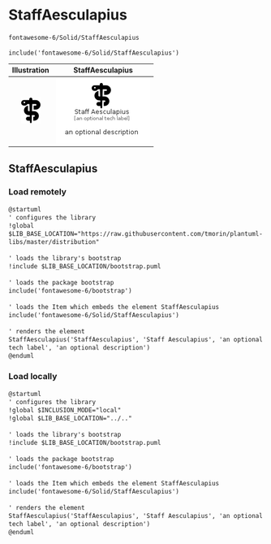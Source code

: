 # StaffAesculapius


```text
fontawesome-6/Solid/StaffAesculapius
```

```text
include('fontawesome-6/Solid/StaffAesculapius')
```



| Illustration | StaffAesculapius |
| :---: | :---: |
| ![illustration for Illustration](../../fontawesome-6/Solid/StaffAesculapius.png) | ![illustration for StaffAesculapius](../../fontawesome-6/Solid/StaffAesculapius.Local.png) |




## StaffAesculapius

### Load remotely
```plantuml
@startuml
' configures the library
!global $LIB_BASE_LOCATION="https://raw.githubusercontent.com/tmorin/plantuml-libs/master/distribution"

' loads the library's bootstrap
!include $LIB_BASE_LOCATION/bootstrap.puml

' loads the package bootstrap
include('fontawesome-6/bootstrap')

' loads the Item which embeds the element StaffAesculapius
include('fontawesome-6/Solid/StaffAesculapius')

' renders the element
StaffAesculapius('StaffAesculapius', 'Staff Aesculapius', 'an optional tech label', 'an optional description')
@enduml
```

### Load locally
```plantuml
@startuml
' configures the library
!global $INCLUSION_MODE="local"
!global $LIB_BASE_LOCATION="../.."

' loads the library's bootstrap
!include $LIB_BASE_LOCATION/bootstrap.puml

' loads the package bootstrap
include('fontawesome-6/bootstrap')

' loads the Item which embeds the element StaffAesculapius
include('fontawesome-6/Solid/StaffAesculapius')

' renders the element
StaffAesculapius('StaffAesculapius', 'Staff Aesculapius', 'an optional tech label', 'an optional description')
@enduml
```

